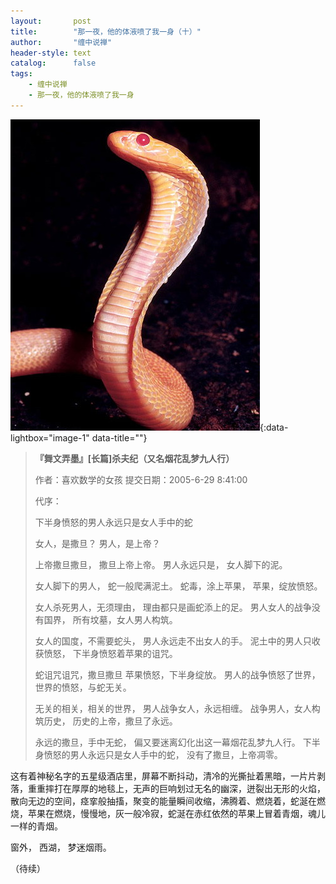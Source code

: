 ```yaml
---
layout:       post
title:        "那一夜，他的体液喷了我一身（十）"
author:       "缠中说禅"
header-style: text
catalog:      false
tags:
    - 缠中说禅
    - 那一夜，他的体液喷了我一身
---
```


[![](/img/czsc/20061005-0329.png)](/img/czsc/20061005-0329.png){:data-lightbox="image-1" data-title=""}



> **『舞文弄墨』[长篇]杀夫纪（又名烟花乱梦九人行）**
>
> 
>
> 作者：喜欢数学的女孩 提交日期：2005-6-29 8:41:00
>
> 
>
> 代序：
>
> 
>
> 下半身愤怒的男人永远只是女人手中的蛇
>
> 
>
> 女人，是撒旦？
> 男人，是上帝？
>
> 
>
> 上帝撒旦撒旦，
> 撒旦上帝上帝。
> 男人永远只是，
> 女人脚下的泥。
>
> 
>
> 女人脚下的男人，
> 蛇一般爬满泥土。
> 蛇毒，涂上苹果，
> 苹果，绽放愤怒。
>
> 
>
> 女人杀死男人，无须理由，
> 理由都只是画蛇添上的足。
> 男人女人的战争没有国界，
> 所有坟墓，女人男人构筑。
>
> 
>
> 女人的国度，不需要蛇头，
> 男人永远走不出女人的手。
> 泥土中的男人只收获愤怒，
> 下半身愤怒着苹果的诅咒。
>
> 
>
> 蛇诅咒诅咒，撒旦撒旦
> 苹果愤怒，下半身绽放。
> 男人的战争愤怒了世界，
> 世界的愤怒，与蛇无关。
>
> 
>
> 无关的相关，相关的世界，
> 男人战争女人，永远相缠。
> 战争男人，女人构筑历史，
> 历史的上帝，撒旦了永远。
>
> 
>
> 永远的撒旦，手中无蛇，
> 偏又要迷离幻化出这一幕烟花乱梦九人行。
> 下半身愤怒的男人永远只是女人手中的蛇，
> 没有了撒旦，上帝凋零。



这有着神秘名字的五星级酒店里，屏幕不断抖动，清冷的光撕扯着黑暗，一片片剥落，重重摔打在厚厚的地毯上，无声的巨响划过无名的幽深，迸裂出无形的火焰，散向无边的空间，痉挛般抽搐，聚变的能量瞬间收缩，沸腾着、燃烧着，蛇涎在燃烧，苹果在燃烧，慢慢地，灰一般冷寂，蛇涎在赤红依然的苹果上冒着青烟，魂儿一样的青烟。



窗外，
西湖，
梦迷烟雨。



（待续）
